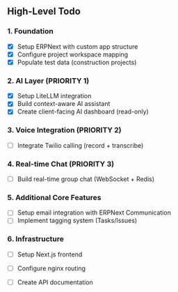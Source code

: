 ## High-Level Todo

### 1. Foundation

- [x] Setup ERPNext with custom app structure
- [x] Configure project workspace mapping
- [x] Populate test data (construction projects)

### 2. AI Layer (PRIORITY 1)

- [x] Setup LiteLLM integration
- [x] Build context-aware AI assistant
- [x] Create client-facing AI dashboard (read-only)

### 3. Voice Integration (PRIORITY 2)

- [ ] Integrate Twilio calling (record + transcribe)

### 4. Real-time Chat (PRIORITY 3)

- [ ] Build real-time group chat (WebSocket + Redis)

### 5. Additional Core Features

- [ ] Setup email integration with ERPNext Communication
- [ ] Implement tagging system (Tasks/Issues)

### 6. Infrastructure

- [ ] Setup Next.js frontend
- [ ] Configure nginx routing
- [ ] Create API documentation

